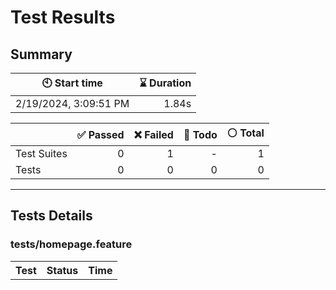 # Test Results
  ## Summary
  
| :clock10: Start time | :hourglass: Duration |
| --- | ---: |
|2/19/2024, 3:09:51 PM|1.84s|

| | :white_check_mark: Passed | :x: Failed | :construction: Todo | :white_circle: Total |
| --- | ---: | ---: | ---:| ---: |
|Test Suites|0|1|-|1|
|Tests|0|0|0|0|



  ---
  ## Tests Details
  ### tests/homepage.feature
<table>
<tr><th>Test</th><th>Status</th><th>Time</th></tr>
</table>


